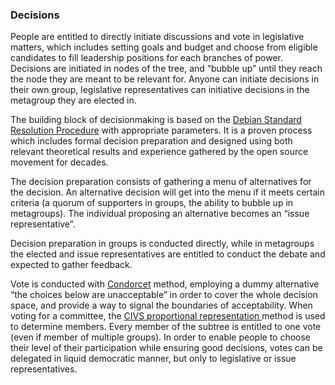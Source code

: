 ### Decisions

People are entitled to directly initiate discussions and vote in legislative matters, which includes setting goals and budget and choose from eligible candidates to fill leadership positions for each branches of power. Decisions are initiated in nodes of the tree, and “bubble up” until they reach the node they are meant to be relevant for. Anyone can initiate decisions in their own group, legislative representatives can initiative decisions in the metagroup they are elected in. 

  
The building block of decisionmaking is based on the [Debian Standard Resolution Procedure](https://www.debian.org/vote/howto_follow) with appropriate parameters. It is a proven process which includes formal decision preparation and designed using both relevant theoretical results and experience gathered by the open source movement for decades.

  
The decision preparation consists of gathering a menu of alternatives for the decision. An alternative decision will get into the menu if it meets certain criteria \(a quorum of supporters in groups, the ability to bubble up in metagroups\). The individual proposing an alternative becomes an “issue representative”.

  
Decision preparation in groups is conducted directly, while in metagroups the elected and issue representatives are entitled to conduct the debate and expected to gather feedback.

  
Vote is conducted with [Condorcet](https://en.wikipedia.org/wiki/Condorcet_method) method, employing a dummy alternative “the choices below are unacceptable” in order to cover the whole decision space, and provide a way to signal the boundaries of acceptability. When voting for a committee, the [CIVS proportional representation ](http://civs.cs.cornell.edu/proportional.html)method is used to determine members. Every member of the subtree is entitled to one vote \(even if member of multiple groups\). In order to enable people to choose their level of their participation while ensuring good decisions, votes can be delegated in liquid democratic manner, but only to legislative or issue representatives.

